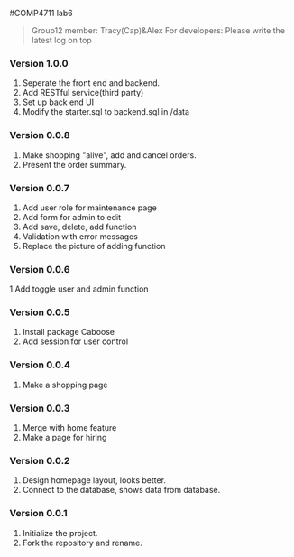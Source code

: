 #COMP4711 lab6
> Group12 member: Tracy(Cap)&Alex
> For developers:
> Please write the latest log on top


### Version 1.0.0
1. Seperate the front end and backend.
2. Add RESTful service(third party)
3. Set up back end UI
4. Modify the starter.sql to backend.sql in /data

### Version 0.0.8
1. Make shopping "alive", add and cancel orders.
2. Present the order summary.

### Version 0.0.7
1. Add user role for maintenance page
2. Add form for admin to edit
3. Add save, delete, add function
4. Validation with error messages
5. Replace the picture of adding function

### Version 0.0.6
1.Add toggle user and admin function

### Version 0.0.5
1. Install package Caboose
2. Add session for user control

### Version 0.0.4
1. Make a shopping page

### Version 0.0.3
1. Merge with home feature
2. Make a page for hiring

### Version 0.0.2
1. Design homepage layout, looks better.
2. Connect to the database, shows data from database.

### Version 0.0.1
1. Initialize the project.
2. Fork the repository and rename.